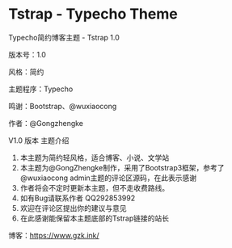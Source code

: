 # Tstrap - Typecho Theme
Typecho简约博客主题 - Tstrap 1.0

版本号：1.0

风格：简约

主题程序：Typecho

鸣谢：Bootstrap、@wuxiaocong

作者：@Gongzhengke

V1.0 版本 主题介绍
1. 本主题为简约轻风格，适合博客、小说、文学站
2. 本主题为@GongZhengke制作，采用了Bootstrap3框架，参考了@wuxiaocong admin主题的评论区源码，在此表示感谢
3. 作者将会不定时更新本主题，但不走收费路线。
4. 如有Bug请联系作者 QQ292853992
5. 欢迎在评论区提出你的建议与意见
6. 在此感谢能保留本主题底部的Tstrap链接的站长

博客：https://www.gzk.ink/

